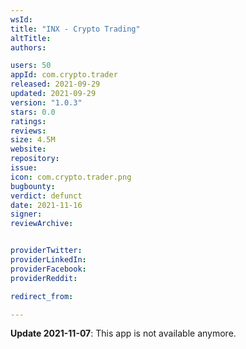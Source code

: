 ```yaml
---
wsId: 
title: "INX - Crypto Trading"
altTitle: 
authors:

users: 50
appId: com.crypto.trader
released: 2021-09-29
updated: 2021-09-29
version: "1.0.3"
stars: 0.0
ratings: 
reviews: 
size: 4.5M
website: 
repository: 
issue: 
icon: com.crypto.trader.png
bugbounty: 
verdict: defunct
date: 2021-11-16
signer: 
reviewArchive:


providerTwitter: 
providerLinkedIn: 
providerFacebook: 
providerReddit: 

redirect_from:

---
```



**Update 2021-11-07**: This app is not available anymore.

